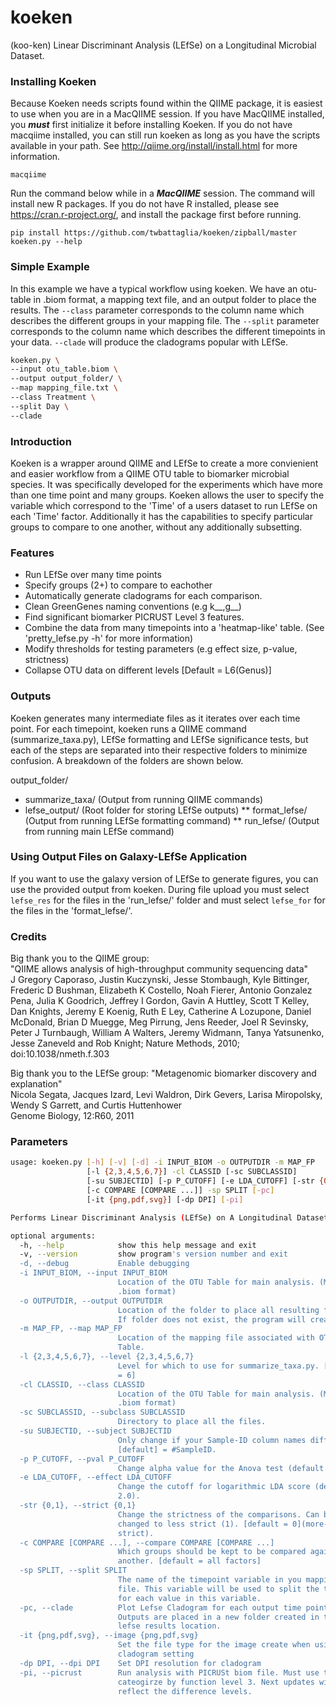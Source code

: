 # koeken
(koo-ken)
Linear Discriminant Analysis (LEfSe) on a Longitudinal Microbial Dataset.


### Installing Koeken
Because Koeken needs scripts found within the QIIME package, it is easiest to use when you are in a MacQIIME session. If you have MacQIIME installed, you ***must*** first initialize it before installing Koeken. If you do not have macqiime installed, you can still run koeken as long as you have the scripts available in your path. See http://qiime.org/install/install.html for more information.  
```shell
macqiime
```

Run the command below while in a ***MacQIIME*** session. The command will install new R packages. If you do not have R installed, please see https://cran.r-project.org/, and install the package first before running.  
```shell
pip install https://github.com/twbattaglia/koeken/zipball/master
koeken.py --help
```

### Simple Example
In this example we have a typical workflow using koeken. We have an otu-table in .biom format, a mapping text file, and an output folder to place the results. The ```--class``` parameter corresponds to the column name which describes the different groups in your mapping file. The ```--split``` parameter corresponds to the column name which describes the different timepoints in your data. ```--clade``` will produce the cladograms popular with LEfSe.

```bash
koeken.py \
--input otu_table.biom \
--output output_folder/ \
--map mapping_file.txt \
--class Treatment \
--split Day \
--clade 
```

### Introduction
Koeken is a wrapper around QIIME and LEfSe to create a more convienient and easier workflow from a QIIME OTU table to biomarker microbial species. It was specifically developed for the experiments which have more than one time point and many groups. Koeken allows the user to specify the variable which correspond to the 'Time' of a users dataset to run LEfSe on each 'Time' factor. Additionally it has the capabilities to specify particular groups to compare to one another, without any additionally subsetting. 

### Features
* Run LEfSe over many time points
* Specify groups (2+) to compare to eachother
* Automatically generate cladograms for each comparison.
* Clean GreenGenes naming conventions (e.g k__,g__)
* Find significant biomarker PICRUST Level 3 features.
* Combine the data from many timepoints into a 'heatmap-like' table. (See 'pretty_lefse.py -h' for more information)
* Modify thresholds for testing parameters (e.g effect size, p-value, strictness)
* Collapse OTU data on different levels [Default = L6(Genus)]

### Outputs
Koeken generates many intermediate files as it iterates over each time point. For each timepoint, koeken runs a QIIME command (summarize_taxa.py), LEfSe formatting and LEfSe significance tests, but each of the steps are separated into their respective folders to minimize confusion. A breakdown of the folders are shown below.
  
output_folder/  
* summarize_taxa/ (Output from running QIIME commands)  
* lefse_output/ (Root folder for storing LEfSe outputs)
** format_lefse/ (Output from running LEfSe formatting command)
** run_lefse/ (Output from running main LEfSe command) 

### Using Output Files on Galaxy-LEfSe Application
If you want to use the galaxy version of LEfSe to generate figures, you can use the provided output from koeken. During file upload you must select ```lefse_res``` for the files in the 'run_lefse/' folder and must select ```lefse_for``` for the files in the 'format_lefse/'.


### Credits
Big thank you to the QIIME group:  
"QIIME allows analysis of high-throughput community sequencing data"  
    J Gregory Caporaso, Justin Kuczynski, Jesse Stombaugh, Kyle Bittinger, Frederic D Bushman, Elizabeth K Costello, Noah Fierer, Antonio Gonzalez Pena, Julia K Goodrich, Jeffrey I Gordon, Gavin A Huttley, Scott T Kelley, Dan Knights, Jeremy E Koenig, Ruth E Ley, Catherine A Lozupone, Daniel McDonald, Brian D Muegge, Meg Pirrung, Jens Reeder, Joel R Sevinsky, Peter J Turnbaugh, William A Walters, Jeremy Widmann, Tanya Yatsunenko, Jesse Zaneveld and Rob Knight; Nature Methods, 2010;   doi:10.1038/nmeth.f.303  

Big thank you to the LEfSe group:
"Metagenomic biomarker discovery and explanation"  
Nicola Segata, Jacques Izard, Levi Waldron, Dirk Gevers, Larisa Miropolsky, Wendy S Garrett, and Curtis Huttenhower  
Genome Biology, 12:R60, 2011  


### Parameters
```bash
usage: koeken.py [-h] [-v] [-d] -i INPUT_BIOM -o OUTPUTDIR -m MAP_FP
                 [-l {2,3,4,5,6,7}] -cl CLASSID [-sc SUBCLASSID]
                 [-su SUBJECTID] [-p P_CUTOFF] [-e LDA_CUTOFF] [-str {0,1}]
                 [-c COMPARE [COMPARE ...]] -sp SPLIT [-pc]
                 [-it {png,pdf,svg}] [-dp DPI] [-pi]

Performs Linear Discriminant Analysis (LEfSe) on A Longitudinal Dataset.

optional arguments:
  -h, --help            show this help message and exit
  -v, --version         show program's version number and exit
  -d, --debug           Enable debugging
  -i INPUT_BIOM, --input INPUT_BIOM
                        Location of the OTU Table for main analysis. (Must be
                        .biom format)
  -o OUTPUTDIR, --output OUTPUTDIR
                        Location of the folder to place all resulting files.
                        If folder does not exist, the program will create it.
  -m MAP_FP, --map MAP_FP
                        Location of the mapping file associated with OTU
                        Table.
  -l {2,3,4,5,6,7}, --level {2,3,4,5,6,7}
                        Level for which to use for summarize_taxa.py. [default
                        = 6]
  -cl CLASSID, --class CLASSID
                        Location of the OTU Table for main analysis. (Must be
                        .biom format)
  -sc SUBCLASSID, --subclass SUBCLASSID
                        Directory to place all the files.
  -su SUBJECTID, --subject SUBJECTID
                        Only change if your Sample-ID column names differs.
                        [default] = #SampleID.
  -p P_CUTOFF, --pval P_CUTOFF
                        Change alpha value for the Anova test (default 0.05)
  -e LDA_CUTOFF, --effect LDA_CUTOFF
                        Change the cutoff for logarithmic LDA score (default
                        2.0).
  -str {0,1}, --strict {0,1}
                        Change the strictness of the comparisons. Can be
                        changed to less strict (1). [default = 0](more-
                        strict).
  -c COMPARE [COMPARE ...], --compare COMPARE [COMPARE ...]
                        Which groups should be kept to be compared against one
                        another. [default = all factors]
  -sp SPLIT, --split SPLIT
                        The name of the timepoint variable in you mapping
                        file. This variable will be used to split the table
                        for each value in this variable.
  -pc, --clade          Plot Lefse Cladogram for each output time point.
                        Outputs are placed in a new folder created in the
                        lefse results location.
  -it {png,pdf,svg}, --image {png,pdf,svg}
                        Set the file type for the image create when using
                        cladogram setting
  -dp DPI, --dpi DPI    Set DPI resolution for cladogram
  -pi, --picrust        Run analysis with PICRUSt biom file. Must use the
                        cateogirze by function level 3. Next updates will
                        reflect the difference levels.
```
